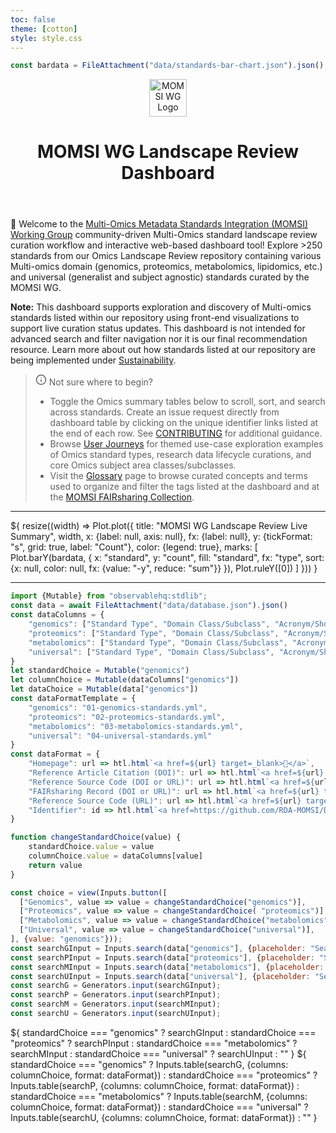 ```yaml
---
toc: false
theme: [cotton]
style: style.css
---
```


```js
const bardata = FileAttachment("data/standards-bar-chart.json").json();
```

<header class="header">
  <div class="logos">
	<div class="logo-image">
		<img height="60px" width="60px" alt="MOMSI WG Logo" src="/images/MOMSI-WG-LOGO.svg">
	</div>
	<div class="logo-text">
		<h1>MOMSI WG Landscape Review Dashboard</h1>
	</div>
  </div>
</header>

🎉 Welcome to the [Multi-Omics Metadata Standards Integration (MOMSI) Working Group](https://www.rd-alliance.org/groups/multi-omics-metadata-standards-integration-momsi-wg) community-driven Multi-Omics standard landscape review curation workflow and interactive web-based dashboard tool! Explore >250 standards from our Omics Landscape Review repository containing various Multi-omics domain (genomics, proteomics, metabolomics, lipidomics, etc.) and universal (generalist and subject agnostic) standards curated by the MOMSI WG.


**Note:** This dashboard supports exploration and discovery of Multi-omics standards listed within our repository using front-end visualizations to support live curation status updates. This dashboard is not intended for advanced search and filter navigation nor it is our final recommendation resource. Learn more about out how standards listed at our repository are being implemented under [Sustainability](https://github.com/RDA-MOMSI/Dashboard#%EF%B8%8F-sustainability).

> <svg xmlns="http://www.w3.org/2000/svg" width="18" height="18" viewBox="0 0 24 24" fill="none" stroke="currentColor" stroke-width="2" stroke-linecap="round" stroke-linejoin="round"><circle cx="12" cy="12" r="10"/><path d="M12 16v-4"/><path d="M12 8h.01"/></svg> Not sure where to begin?
> - Toggle the Omics summary tables below to scroll, sort, and search across standards. Create an issue request directly from dashboard table by clicking on the unique identifier links listed at the end of each row. See [CONTRIBUTING](./contributing) for additional guidance.
> - Browse [User Journeys](./user-journeys) for themed use-case exploration examples of Omics standard types, research data lifecycle curations, and core Omics subject area classes/subclasses.
> - Visit the [Glossary](./glossary) page to browse curated concepts and terms used to organize and filter the tags listed at the dashboard and at the [MOMSI FAIRsharing Collection](https://fairsharing.org/5742).


---

<div class="card">${
    resize((width) => Plot.plot({
      title: "MOMSI WG Landscape Review Live Summary",
      width,
      x: {label: null, axis: null},
	  fx: {label: null},
      y: {tickFormat: "s", grid: true, label: "Count"},
	  color: {legend: true},
      marks: [
		Plot.barY(bardata, {
		  x: "standard",
		  y: "count",
		  fill: "standard",
		  fx: "type",
		  sort: {x: null, color: null, fx: {value: "-y", reduce: "sum"}}
		}),
		Plot.ruleY([0])
	  ]
    }))
  }</div>

---

```js
import {Mutable} from "observablehq:stdlib";
const data = await FileAttachment("data/database.json").json()
const dataColumns = {
	"genomics": ["Standard Type", "Domain Class/Subclass", "Acronym/Short Name", "Standard Name", "Status", "Country", "Application Technology", "Planning", "Collection", "Processing", "Analysis", "Preservation", "Sharing", "Reuse", "Active Affiliation(s)", "FAIRsharing Record (DOI or URL)", "Identifier"],
	"proteomics": ["Standard Type", "Domain Class/Subclass", "Acronym/Short Name", "Standard Name", "Status", "Country", "Application Technology", "Planning", "Collection", "Processing", "Analysis", "Preservation", "Sharing", "Reuse", "Active Affiliation(s)", "FAIRsharing Record (DOI or URL)", "Identifier"],
	"metabolomics": ["Standard Type", "Domain Class/Subclass", "Acronym/Short Name", "Standard Name", "Status", "Country", "Application Technology", "Planning", "Collection", "Processing", "Analysis", "Preservation", "Sharing", "Reuse", "Active Affiliation(s)", "FAIRsharing Record (DOI or URL)", "Identifier"],
	"universal": ["Standard Type", "Domain Class/Subclass", "Acronym/Short Name", "Standard Name", "Status", "Country", "Application Technology", "Planning", "Collection", "Processing", "Analysis", "Preservation", "Sharing", "Reuse", "Active Affiliation(s)", "FAIRsharing Record (DOI or URL)", "Identifier"]
}
let standardChoice = Mutable("genomics")
let columnChoice = Mutable(dataColumns["genomics"])
let dataChoice = Mutable(data["genomics"])
const dataFormatTemplate = {
	"genomics": "01-genomics-standards.yml",
	"proteomics": "02-proteomics-standards.yml",
	"metabolomics": "03-metabolomics-standards.yml",
	"universal": "04-universal-standards.yml"
}
const dataFormat = {
	"Homepage": url => htl.html`<a href=${url} target=_blank>🔗</a>`,
	"Reference Article Citation (DOI)": url => htl.html`<a href=${url} target=_blank>🔗</a>`,
	"Reference Source Code (DOI or URL)": url => htl.html`<a href=${url} target=_blank>🔗</a>`,
	"FAIRsharing Record (DOI or URL)": url => htl.html`<a href=${url} target=_blank>🔗</a>`,
	"Reference Source Code (URL)": url => htl.html`<a href=${url} target=_blank>🔗</a>`,
	"Identifier": id => htl.html`<a href=https://github.com/RDA-MOMSI/Dashboard/issues/new?template=${dataFormatTemplate[standardChoice.value]}&title=[${id}]+Update+submission target=_blank>🖋️ Update</a>`
}

function changeStandardChoice(value) {
	standardChoice.value = value
	columnChoice.value = dataColumns[value]
	return value
}

const choice = view(Inputs.button([
  ["Genomics", value => value = changeStandardChoice("genomics")],
  ["Proteomics", value => value = changeStandardChoice( "proteomics")],
  ["Metabolomics", value => value = changeStandardChoice("metabolomics")],
  ["Universal", value => value = changeStandardChoice("universal")],
], {value: "genomics"}));
const searchGInput = Inputs.search(data["genomics"], {placeholder: "Search genomics standards ..."});
const searchPInput = Inputs.search(data["proteomics"], {placeholder: "Search proteomics standards ..."});
const searchMInput = Inputs.search(data["metabolomics"], {placeholder: "Search metabolomics standards ..."});
const searchUInput = Inputs.search(data["universal"], {placeholder: "Search universal standards ..."});
const searchG = Generators.input(searchGInput);
const searchP = Generators.input(searchPInput);
const searchM = Generators.input(searchMInput);
const searchU = Generators.input(searchUInput);
```

<div class="card" style="display: flex; flex-direction: column; gap: 0.5rem;">
  ${ standardChoice === "genomics" ? searchGInput 
     : standardChoice === "proteomics" ? searchPInput 
	 : standardChoice === "metabolomics" ? searchMInput 
	 : standardChoice === "universal" ? searchUInput : "" }
  ${ standardChoice === "genomics" ? Inputs.table(searchG, {columns: columnChoice, format: dataFormat})
     : standardChoice === "proteomics" ? Inputs.table(searchP, {columns: columnChoice, format: dataFormat})
	 : standardChoice === "metabolomics" ? Inputs.table(searchM, {columns: columnChoice, format: dataFormat})
	 : standardChoice === "universal" ? Inputs.table(searchU, {columns: columnChoice, format: dataFormat})
	 : "" }
</div>

